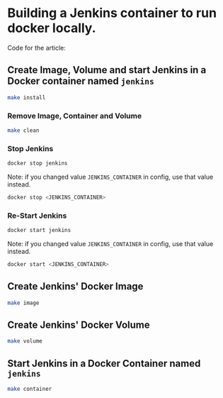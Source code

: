 # Building a Jenkins container to run docker locally.

Code for the article: <insert link here when online>

## Create Image, Volume and start Jenkins in a Docker container named `jenkins`

```bash
make install
```

### Remove Image, Container and Volume

```bash
make clean
```

### Stop Jenkins

```bash
docker stop jenkins
```

Note: if you changed value `JENKINS_CONTAINER` in config, use that value instead.

```bash
docker stop <JENKINS_CONTAINER>
```

### Re-Start Jenkins

```bash
docker start jenkins
```

Note: if you changed value `JENKINS_CONTAINER` in config, use that value instead.

```bash
docker start <JENKINS_CONTAINER>
```

## Create Jenkins' Docker Image

```bash
make image
```

## Create Jenkins' Docker Volume

```bash
make volume
```

## Start Jenkins in a Docker Container named `jenkins`

```bash
make container
```
